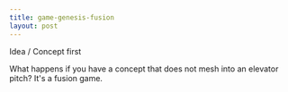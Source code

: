 ```yaml
---
title: game-genesis-fusion
layout: post
---
```


Idea / Concept first

What happens if you have a concept that does not mesh into an elevator pitch?  It's a fusion game.
